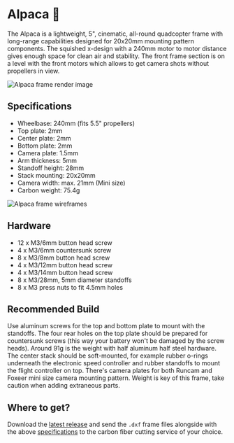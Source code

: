 # Alpaca 🦙
The Alpaca is a lightweight, 5", cinematic, all-round quadcopter frame with long-range capabilities designed for 20x20mm mounting pattern components. The squished x-design with a 240mm motor to motor distance gives enough space for clean air and stability. The front frame section is on a level with the front motors which allows to get camera shots without propellers in view.

![Alpaca frame render image](https://github.com/derpixeldan/alpaca/blob/master/images/alpaca-v2-render.png)

## Specifications
* Wheelbase: 240mm (fits 5.5" propellers)
* Top plate: 2mm
* Center plate: 2mm
* Bottom plate: 2mm
* Camera plate: 1.5mm
* Arm thickness: 5mm
* Standoff height: 28mm
* Stack mounting: 20x20mm
* Camera width: max. 21mm (Mini size)
* Carbon weight: 75.4g

![Alpaca frame wireframes](https://github.com/derpixeldan/alpaca/blob/master/images/alpaca-v2-wireframes.png)

## Hardware
* 12 x M3/6mm button head screw
* 4 x M3/6mm countersunk screw
* 8 x M3/8mm button head screw
* 4 x M3/12mm button head screw
* 4 x M3/14mm button head screw
* 8 x M3/28mm, 5mm diameter standoffs
* 8 x M3 press nuts to fit 4.5mm holes

## Recommended Build
Use aluminum screws for the top and bottom plate to mount with the standoffs. The four rear holes on the top plate should be prepared for countersunk screws (this way your battery won't be damaged by the screw heads). Around 91g is the weight with half aluminum half steel hardware. The center stack should be soft-mounted, for example rubber o-rings underneath the electronic speed controller and rubber standoffs to mount the flight controller on top. There's camera plates for both Runcam and Foxeer mini size camera mounting pattern. Weight is key of this frame, take caution when adding extraneous parts.

## Where to get?
Download the [latest release](https://github.com/derpixeldan/alpaca/releases/) and send the `.dxf` frame files alongside with the above [specifications](#specifications) to the carbon fiber cutting service of your choice. 
